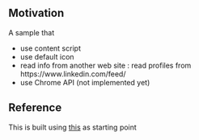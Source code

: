 <h2>Motivation</h2>
A sample that 
<ul>
<li>use content script</li>
<li>use default icon</li>
<li>read info from another web site : read profiles from https://www.linkedin.com/feed/</li>
<li>use Chrome API (not implemented yet)</li>
</ul>



<h2>Reference</h2>
This is built using <a href='https://github.com/GoogleChrome/chrome-extensions-samples/tree/main/functional-samples/tutorial.reading-time'>this</a> as starting point 